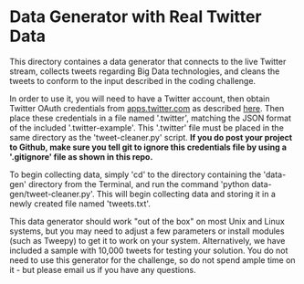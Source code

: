 # Data Generator with Real Twitter Data
This directory containes a data generator that connects to the live Twitter stream, collects tweets regarding Big Data technologies, and cleans the tweets to conform to the input described in the coding challenge.  

In order to use it, you will need to have a Twitter account, then obtain Twitter OAuth credentials from [apps.twitter.com](http://apps.twitter.com) as described [here](https://www.youtube.com/watch?v=j8KqeBGlWec&index=38&list=PLAwxTw4SYaPnWVpbkeoLu7WwI0JIiuXhT).  Then place these credentials in a file named '.twitter', matching the JSON format of the included '.twitter-example'. This '.twitter' file must be placed in the same directory as the 'tweet-cleaner.py' script.  **If you do post your project to Github, make sure you tell git to ignore this credentials file by using a '.gitignore' file as shown in this repo.**   

To begin collecting data, simply 'cd' to the directory containing the 'data-gen' directory from the Terminal, and run the command 'python data-gen/tweet-cleaner.py'.  This will begin collecting data and storing it in a newly created file named 'tweets.txt'.  

This data generator should work "out of the box" on most Unix and Linux systems, but you may need to adjust a few parameters or install modules (such as Tweepy) to get it to work on your system.  Alternatively, we have included a sample with 10,000 tweets for testing your solution.  You do not need to use this generator for the challenge, so do not spend ample time on it - but please email us if you have any questions.  